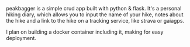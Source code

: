 peakbagger is a simple crud app built with python & flask. It's a personal hiking diary, which allows you to input the name of your hike, notes about the hike and a link  to the hike on a tracking service, like strava or gaiagps.

I plan on building a docker container including it, making for easy deployment.
